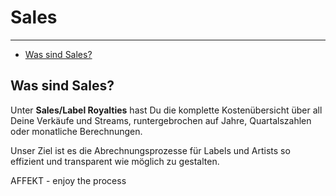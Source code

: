 # Sales

---

- [Was sind Sales?](#was-sind-sales)

<a name="was-sind-sales"></a>
## Was sind Sales?
Unter **Sales/Label Royalties** hast Du die komplette Kostenübersicht über all Deine Verkäufe und Streams,
runtergebrochen auf Jahre, Quartalszahlen oder    monatliche Berechnungen.

Unser Ziel ist es die Abrechnungsprozesse für Labels und Artists so effizient und transparent wie möglich zu gestalten.

AFFEKT - enjoy the process     
